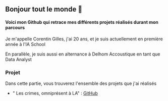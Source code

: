 ## Bonjour tout le monde 👋

#### Voici mon Github qui retrace mes différents projets réalisés durant mon parcours

Je m'appelle Corentin Gilles, j'ai 20 ans, et je suis actuellement en première année à l'IA School

En parallèle, je suis aussi en alternance à Delhom Accoustique en tant que Data Analyst

### Projet 
Dans cette partie, vous trouverez l'ensemble des projets que j'ai réalisés

- " Les crimes, omniprésent à LA" : [GitHub](https://github.com/gillouuu/Rshiny)

  

